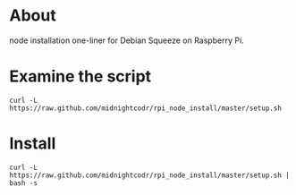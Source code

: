 # About
node installation one-liner for Debian Squeeze on Raspberry Pi.

# Examine the script
	curl -L https://raw.github.com/midnightcodr/rpi_node_install/master/setup.sh

# Install
	curl -L https://raw.github.com/midnightcodr/rpi_node_install/master/setup.sh | bash -s
